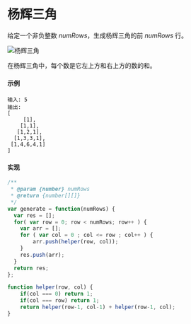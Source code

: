# 杨辉三角

给定一个非负整数 *numRows*，生成杨辉三角的前 *numRows* 行。

![杨辉三角](https://upload.wikimedia.org/wikipedia/commons/0/0d/PascalTriangleAnimated2.gif)

在杨辉三角中，每个数是它左上方和右上方的数的和。

#### 示例

```
输入: 5
输出:
[
     [1],
    [1,1],
   [1,2,1],
  [1,3,3,1],
 [1,4,6,4,1]
]
```

#### 实现

```js
/**
 * @param {number} numRows
 * @return {number[][]}
 */
var generate = function(numRows) {
  var res = [];
  for( var row = 0; row < numRows; row++ ) {
    var arr = [];
    for ( var col = 0 ; col <= row ; col++ ) {
        arr.push(helper(row, col));
    }
    res.push(arr);
  }
  return res;
};

function helper(row, col) {
    if(col === 0) return 1;
    if(col === row) return 1;
    return helper(row-1, col-1) + helper(row-1, col);
}
```
